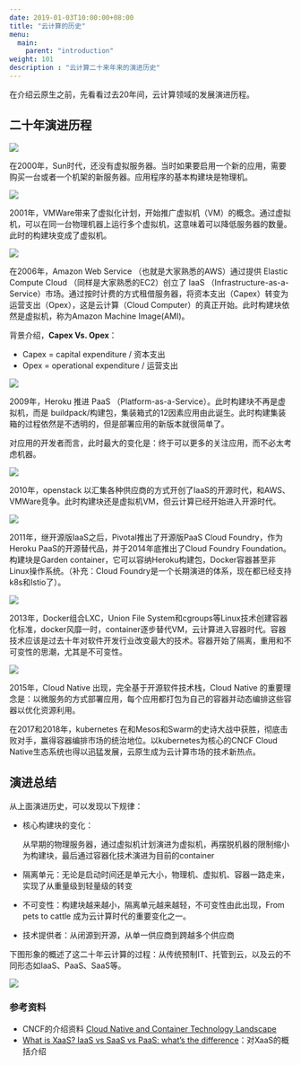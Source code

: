 ```yaml
---
date: 2019-01-03T10:00:00+08:00
title: "云计算的历史"
menu:
  main:
    parent: "introduction"
weight: 101
description : "云计算二十来年来的演进历史"
---
```


在介绍云原生之前，先看看过去20年间，云计算领域的发展演进历程。

## 二十年演进历程

![](images/history1.png)

在2000年，Sun时代，还没有虚拟服务器。当时如果要启用一个新的应用，需要购买一台或者一个机架的新服务器。应用程序的基本构建块是物理机。

![](images/history2.png)

2001年，VMWare带来了虚拟化计划，开始推广虚拟机（VM）的概念。通过虚拟机，可以在同一台物理机器上运行多个虚拟机，这意味着可以降低服务器的数量。此时的构建块变成了虚拟机。

![](images/history3.png)

在2006年，Amazon Web Service （也就是大家熟悉的AWS）通过提供 Elastic Compute Cloud （同样是大家熟悉的EC2）创立了 IaaS （Infrastructure-as-a-Service）市场。通过按时计费的方式租借服务器，将资本支出（Capex）转变为运营支出（Opex），这是云计算（Cloud Computer）的真正开始。此时构建块依然是虚拟机，称为Amazon Machine Image(AMI)。

背景介绍，**Capex Vs. Opex**：

- Capex = capital expenditure / 资本支出
- Opex =  operational expenditure / 运营支出

![](images/history4.png)

2009年，Heroku 推进 PaaS （Platform-as-a-Service）。此时构建块不再是虚拟机，而是 buildpack/构建包，集装箱式的12因素应用由此诞生。此时构建集装箱的过程依然是不透明的，但是部署应用的新版本就很简单了。

对应用的开发者而言，此时最大的变化是：终于可以更多的关注应用，而不必太考虑机器。

![](images/history5.png)

2010年，openstack 以汇集各种供应商的方式开创了IaaS的开源时代，和AWS、VMWare竞争。此时构建块还是虚拟机VM，但云计算已经开始进入开源时代。

![](images/history6.png)

2011年，继开源版IaaS之后，Pivotal推出了开源版PaaS Cloud Foundry，作为Heroku PaaS的开源替代品，并于2014年底推出了Cloud Foundry Foundation。构建块是Garden container，它可以容纳Heroku构建包，Docker容器甚至非Linux操作系统。（补充：Cloud Foundry是一个长期演进的体系，现在都已经支持k8s和Istio了）。

![](images/history7.png)

2013年，Docker组合LXC，Union File System和cgroups等Linux技术创建容器化标准，docker风靡一时，container逐步替代VM，云计算进入容器时代。容器技术应该是过去十年对软件开发行业改变最大的技术。容器开始了隔离，重用和不可变性的思潮，尤其是不可变性。

![](images/history8.png)

2015年，Cloud Native 出现，完全基于开源软件技术栈，Cloud Native 的重要理念是：以微服务的方式部署应用，每个应用都打包为自己的容器并动态编排这些容器以优化资源利用。

在2017和2018年，kubernetes 在和Mesos和Swarm的史诗大战中获胜，彻底击败对手，赢得容器编排市场的统治地位。以kubernetes为核心的CNCF Cloud Native生态系统也得以迅猛发展，云原生成为云计算市场的技术新热点。

## 演进总结

从上面演进历史，可以发现以下规律：

- 核心构建块的变化：

	从早期的物理服务器，通过虚拟机计划演进为虚拟机，再摆脱机器的限制缩小为构建块，最后通过容器化技术演进为目前的container

- 隔离单元：无论是启动时间还是单元大小，物理机、虚拟机、容器一路走来，实现了从重量级到轻量级的转变

- 不可变性：构建块越来越小，隔离单元越来越轻，不可变性由此出现，From pets to cattle 成为云计算时代的重要变化之一。

- 技术提供者：从闭源到开源，从单一供应商到跨越多个供应商

下图形象的概述了这二十年云计算的过程：从传统预制IT、托管到云，以及云的不同形态如IaaS、PaaS、SaaS等。

![](images/xaas.png)

### 参考资料

- CNCF的介绍资料 [Cloud Native and Container Technology Landscape](https://events.static.linuxfound.org/sites/events/files/slides/(OSF_Mr.%20Chris%20Aniszczyk)CNCF%20(OS%20Forum%20Japan%202016).pdf)
- [What is XaaS? IaaS vs SaaS vs PaaS: what’s the difference](https://www.ispsystem.com/news/xaas)：对XaaS的概括介绍




